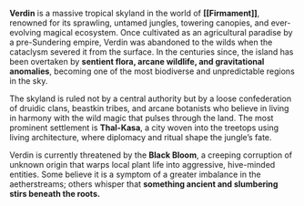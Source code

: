 **Verdin** is a massive tropical skyland in the world of **[[Firmament]]**, renowned for its sprawling, untamed jungles, towering canopies, and ever-evolving magical ecosystem. Once cultivated as an agricultural paradise by a pre-Sundering empire, Verdin was abandoned to the wilds when the cataclysm severed it from the surface. In the centuries since, the island has been overtaken by **sentient flora, arcane wildlife, and gravitational anomalies**, becoming one of the most biodiverse and unpredictable regions in the sky.

The skyland is ruled not by a central authority but by a loose confederation of druidic clans, beastkin tribes, and arcane botanists who believe in living in harmony with the wild magic that pulses through the land. The most prominent settlement is **Thal-Kasa**, a city woven into the treetops using living architecture, where diplomacy and ritual shape the jungle’s fate.

Verdin is currently threatened by the **Black Bloom**, a creeping corruption of unknown origin that warps local plant life into aggressive, hive-minded entities. Some believe it is a symptom of a greater imbalance in the aetherstreams; others whisper that **something ancient and slumbering stirs beneath the roots.**